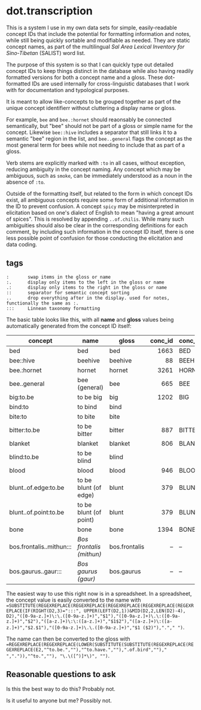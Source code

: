 # dot.transcription

This is a system I use in my own data sets for simple, easily-readable concept IDs that include the potential for formatting information and notes, while still being quickly sortable and modifiable as needed. They are static concept names, as part of the multilingual _Sal Area Lexical Inventory for Sino-Tibetan_ (SALIST) word list.

The purpose of this system is so that I can quickly type out detailed concept IDs to keep things distinct in the database while also having readily formatted versions for both a concept name and a gloss. These dot-formatted IDs are used internally for cross-linguistic databases that I work with for documentation and typological purposes.

It is meant to allow like-concepts to be grouped together as part of the unique concept identifierr without cluttering a display name or gloss. 

For example, `bee` and `bee.:hornet` should reaonsably be connected semantically, but "bee" should not be part of a gloss or simple name for the concept. Likewise `bee::hive` includes a separator that still links it to a semantic "bee" region in the list, and `bee..general` flags the concept as the most general term for bees while not needing to include that as part of a gloss.

Verb stems are explicitly marked with `:to` in all cases, without exception, reducing ambiguity in the concept naming. Any concept which may be ambiguous, such as `smoke`, can be immediately understood as a noun in the absence of `:to`.

Outside of the formatting itself, but related to the form in which concept IDs exist, all ambiguous concepts require some form of additional information in the ID to prevent confusion. A concept `spicy` may be misinterpreted in elicitation based on one's dialect of English to mean "having a great amount of spices". This is resolved by appending `..of.chilis`. While many such ambiguities should also be clear in the corresponding definitions for each comment, by including such information in the concept ID itself, there is one less possible point of confusion for those conducting the elicitation and data coding.

## tags

```
:       swap items in the gloss or name
:.      display only items to the left in the gloss or name
.:      display only items to the right in the gloss or name
::      separator for semantic concept sorting
..      drop everything after in the display. used for notes, functionally the same as :.
:::     Linnean taxonomy formatting
```

The basic table looks like this, with all **name** and **gloss** values being automatically generated from the concept ID itself:

| concept | name | gloss | conc_id | conc_name |
|--------------------------|------------------------|---------------|--------:|-----------|
| bed | bed | bed | 1663 | BED |
| bee::hive | beehive | beehive | 88 | BEEHIVE |
| bee.:hornet | hornet | hornet | 3261 | HORNET |
| bee..general | bee (general) | bee | 665 | BEE |
| big:to.be | to be big | big | 1202 | BIG |
| bind:to | to bind | bind | | |
| bite:to | to bite | bite | | |
| bitter:to.be | to be bitter | bitter | 887 | BITTER |
| blanket | blanket | blanket | 806 | BLANKET |
| blind:to.be | to be blind | blind | | |
| blood | blood | blood | 946 | BLOOD |
| blunt..of.edge:to.be | to be blunt (of edge) | blunt | 379 | BLUNT |
| blunt..of.point:to.be | to be blunt (of point) | blunt | 379 | BLUNT |
| bone | bone | bone | 1394 | BONE |
| bos.frontalis..mithun::: | _Bos frontalis (mithun)_ | bos.frontalis | – | – |
| bos.gaurus..gaur::: | _Bos gaurus (gaur)_ | bos.gaurus | – | – |

The easiest way to use this right now is in a spreadsheet. In a spreadsheet, the concept value is easily converted to the name with `=SUBSTITUTE(REGEXREPLACE(REGEXREPLACE(REGEXREPLACE(REGEXREPLACE(REGEXREPLACE(IF(RIGHT(D2,3)=":::", UPPER(LEFT(D2,1))&MID(D2,2,LEN(D2)-4), D2),"([0-9a-z.]+)\:\.([0-9a-z.]+)","$1"),"([0-9a-z.]+)\.\:([0-9a-z.]+)","$2"),"([a-z.]+)\:\:([a-z.]+)","$1$2"),"([a-z.]+)\:([a-z.]+)","$2.$1"),"([0-9a-z.]+)\.\.([0-9a-z.]+)","$1 ($2)"),"."," ")`.

The name can then be converted to the gloss with `=REGEXREPLACE(REGEXREPLACE(LOWER(SUBSTITUTE(SUBSTITUTE(REGEXREPLACE(REGEXREPLACE(E2,"^to.be.",""),"^to.have.",""),".of.bird","")," ",".")),"^to.",""), "\.\([^)]*\)", "")`.

## Reasonable questions to ask

Is this the best way to do this? Probably not.

Is it useful to anyone but me? Possibly not.